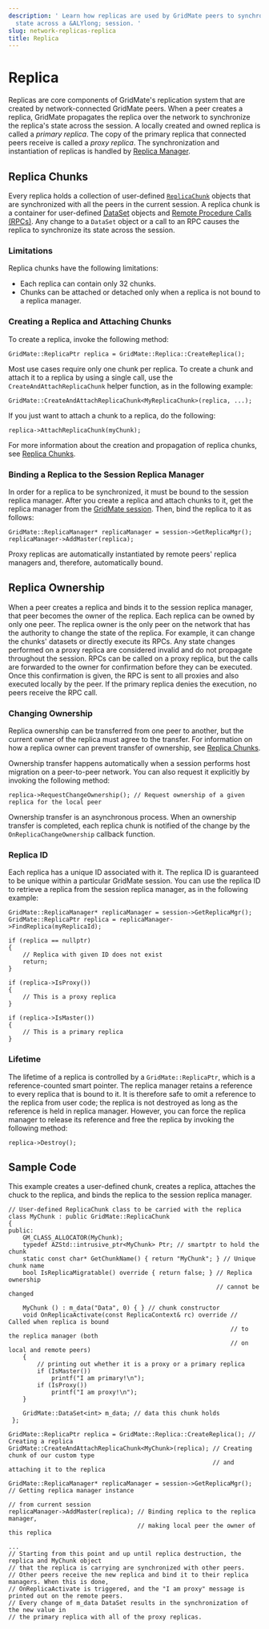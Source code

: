 ```yaml
---
description: ' Learn how replicas are used by GridMate peers to synchronize a replicas
  state across a &ALYlong; session. '
slug: network-replicas-replica
title: Replica
---
```

# Replica<a name="network-replicas-replica"></a>

Replicas are core components of GridMate's replication system that are created by network\-connected GridMate peers\. When a peer creates a replica, GridMate propagates the replica over the network to synchronize the replica's state across the session\. A locally created and owned replica is called a *primary replica*\. The copy of the primary replica that connected peers receive is called a *proxy replica*\. The synchronization and instantiation of replicas is handled by [Replica Manager](network-replicas-replica-manager.md)\. 

## Replica Chunks<a name="network-replicas-replica-chunks"></a>

Every replica holds a collection of user\-defined [`ReplicaChunk`](network-replicas-chunks.md) objects that are synchronized with all the peers in the current session\. A replica chunk is a container for user\-defined [DataSet](network-replicas-data-sets.md) objects and [Remote Procedure Calls \(RPCs\)](network-replicas-remote-procedure-calls.md)\. Any change to a `DataSet` object or a call to an RPC causes the replica to synchronize its state across the session\. 

### Limitations<a name="network-replicas-replica-chunk-limitations"></a>

Replica chunks have the following limitations:
+  Each replica can contain only 32 chunks\. 
+  Chunks can be attached or detached only when a replica is not bound to a replica manager\.

### Creating a Replica and Attaching Chunks<a name="network-replicas-replica-creating"></a>

 To create a replica, invoke the following method: 

```
GridMate::ReplicaPtr replica = GridMate::Replica::CreateReplica();
```

Most use cases require only one chunk per replica\. To create a chunk and attach it to a replica by using a single call, use the `CreateAndAttachReplicaChunk` helper function, as in the following example: 

```
GridMate::CreateAndAttachReplicaChunk<MyReplicaChunk>(replica, ...);
```

 If you just want to attach a chunk to a replica, do the following:

```
replica->AttachReplicaChunk(myChunk);
```

For more information about the creation and propagation of replica chunks, see [Replica Chunks](network-replicas-chunks.md)\.

### Binding a Replica to the Session Replica Manager<a name="network-replicas-replica-binding"></a>

In order for a replica to be synchronized, it must be bound to the session replica manager\. After you create a replica and attach chunks to it, get the replica manager from the [GridMate session](network-session-service.md)\. Then, bind the replica to it as follows: 

```
GridMate::ReplicaManager* replicaManager = session->GetReplicaMgr();
replicaManager->AddMaster(replica);
```

Proxy replicas are automatically instantiated by remote peers' replica managers and, therefore, automatically bound\. 

## Replica Ownership<a name="network-replicas-replica-ownership"></a>

When a peer creates a replica and binds it to the session replica manager, that peer becomes the owner of the replica\. Each replica can be owned by only one peer\. The replica owner is the only peer on the network that has the authority to change the state of the replica\. For example, it can change the chunks' datasets or directly execute its RPCs\. Any state changes performed on a proxy replica are considered invalid and do not propagate throughout the session\. RPCs can be called on a proxy replica, but the calls are forwarded to the owner for confirmation before they can be executed\. Once this confirmation is given, the RPC is sent to all proxies and also executed locally by the peer\. If the primary replica denies the execution, no peers receive the RPC call\. 

### Changing Ownership<a name="network-replicas-replica-ownership-changing"></a>

Replica ownership can be transferred from one peer to another, but the current owner of the replica must agree to the transfer\. For information on how a replica owner can prevent transfer of ownership, see [Replica Chunks](network-replicas-chunks.md)\.

Ownership transfer happens automatically when a session performs host migration on a peer\-to\-peer network\. You can also request it explicitly by invoking the following method: 

```
replica->RequestChangeOwnership(); // Request ownership of a given replica for the local peer
```

Ownership transfer is an asynchronous process\. When an ownership transfer is completed, each replica chunk is notified of the change by the `OnReplicaChangeOwnership` callback function\. 

### Replica ID<a name="network-replicas-replica-ownership-replica-id"></a>

Each replica has a unique ID associated with it\. The replica ID is guaranteed to be unique within a particular GridMate session\. You can use the replica ID to retrieve a replica from the session replica manager, as in the following example:

```
GridMate::ReplicaManager* replicaManager = session->GetReplicaMgr();
GridMate::ReplicaPtr replica = replicaManager->FindReplica(myReplicaId);
 
if (replica == nullptr)
{
    // Replica with given ID does not exist
    return;
}
 
if (replica->IsProxy())
{
    // This is a proxy replica
}
 
if (replica->IsMaster())
{
    // This is a primary replica
}
```

### Lifetime<a name="network-replicas-replica-lifetime"></a>

The lifetime of a replica is controlled by a `GridMate::ReplicaPtr`, which is a reference\-counted smart pointer\. The replica manager retains a reference to every replica that is bound to it\. It is therefore safe to omit a reference to the replica from user code; the replica is not destroyed as long as the reference is held in replica manager\. However, you can force the replica manager to release its reference and free the replica by invoking the following method: 

```
replica->Destroy();
```

## Sample Code<a name="network-replicas-replica-sample-code"></a>

This example creates a user\-defined chunk, creates a replica, attaches the chuck to the replica, and binds the replica to the session replica manager\. 

```
// User-defined ReplicaChunk class to be carried with the replica
class MyChunk : public GridMate::ReplicaChunk
{
public:
    GM_CLASS_ALLOCATOR(MyChunk);
    typedef AZStd::intrusive_ptr<MyChunk> Ptr; // smartptr to hold the chunk
    static const char* GetChunkName() { return "MyChunk"; } // Unique chunk name
    bool IsReplicaMigratable() override { return false; } // Replica ownership
                                                          // cannot be changed
 
    MyChunk () : m_data("Data", 0) { } // chunk constructor
    void OnReplicaActivate(const ReplicaContext& rc) override // Called when replica is bound 
                                                              // to the replica manager (both
                                                              // on local and remote peers)
    {
        // printing out whether it is a proxy or a primary replica
        if (IsMaster())
            printf("I am primary!\n");
        if (IsProxy())
            printf("I am proxy!\n");
    }
 
    GridMate::DataSet<int> m_data; // data this chunk holds
 };
 
GridMate::ReplicaPtr replica = GridMate::Replica::CreateReplica(); // Creating a replica
GridMate::CreateAndAttachReplicaChunk<MyChunk>(replica); // Creating chunk of our custom type
                                                         // and attaching it to the replica
 
GridMate::ReplicaManager* replicaManager = session->GetReplicaMgr(); // Getting replica manager instance 
                                                                     // from current session
replicaManager->AddMaster(replica); // Binding replica to the replica manager, 
                                    // making local peer the owner of this replica
 
...
// Starting from this point and up until replica destruction, the replica and MyChunk object
// that the replica is carrying are synchronized with other peers.
// Other peers receive the new replica and bind it to their replica managers. When this is done, 
// OnReplicaActivate is triggered, and the "I am proxy" message is printed out on the remote peers. 
// Every change of m_data DataSet results in the synchronization of the new value in 
// the primary replica with all of the proxy replicas.
```